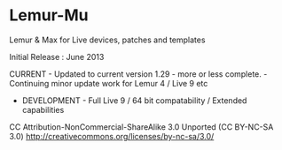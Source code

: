 Lemur-Mu
========

Lemur &amp; Max for Live devices, patches and templates

Initial Release : June 2013

CURRENT - Updated to current version 1.29 - more or less complete.
        - Continuing minor update work for Lemur 4 / Live 9 etc

* DEVELOPMENT - Full Live 9 / 64 bit compatability / Extended capabilities

CC Attribution-NonCommercial-ShareAlike 3.0 Unported (CC BY-NC-SA 3.0)
http://creativecommons.org/licenses/by-nc-sa/3.0/
